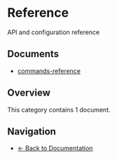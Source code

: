 # Reference

API and configuration reference

## Documents

- [commands-reference](./commands-reference.md)

## Overview

This category contains 1 document.

## Navigation

- [← Back to Documentation](../)
